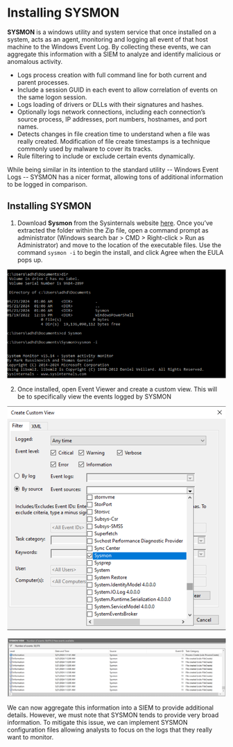 
# Installing SYSMON


**SYSMON** is a windows utility and system service that once installed on a system, acts as an agent, monitoring and logging all event of that host machine to the Windows Event Log. By collecting these events, we can aggregate this information with a SIEM to analyze and identify malicious or anomalous activity.

- Logs process creation with full command line for both current and parent processes.
- Include a session GUID in each event to allow correlation of events on the same logon session.
- Logs loading of drivers or DLLs with their signatures and hashes.
- Optionally logs network connections, including each connection’s source process, IP addresses, port numbers, hostnames, and port names.
- Detects changes in file creation time to understand when a file was really created. Modification of file create timestamps is a technique commonly used by malware to cover its tracks.
- Rule filtering to include or exclude certain events dynamically.


While being similar in its intention to the standard utility -- Windows Event Logs -- SYSMON has a nicer format, allowing tons of additional information to be logged in comparison.

## Installing SYSMON 

1. Download **Sysmon** from the Sysinternals website [here](https://download.sysinternals.com/files/Sysmon.zip). Once you’ve extracted the folder within the Zip file, open a command prompt as administrator (Windows search bar > CMD > Right-click > Run as Administrator) and move to the location of the executable files. Use the command `sysmon -i` to begin the install, and click Agree when the EULA pops up.

![](images/20240521011057.png)

2. Once installed, open Event Viewer and create a custom view. This will be to specifically view the events logged by SYSMON

![](images/20240521011240.png)

![](images/20240521012529.png)

We can now aggregate this information into a SIEM to provide additional details. However, we must note that SYSMON tends to provide very broad information. To mitigate this issue, we can implement SYSMON configuration files allowing analysts to focus on the logs that they really want to monitor.


